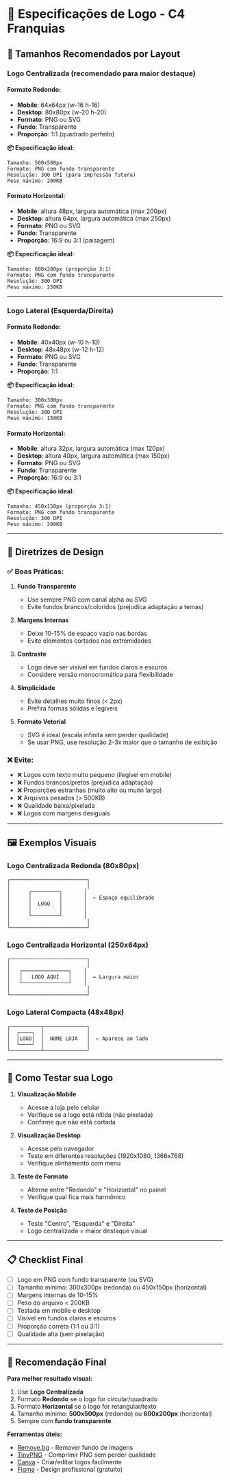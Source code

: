 # 📐 Especificações de Logo - C4 Franquias

## 🎯 Tamanhos Recomendados por Layout

### **Logo Centralizada** (recomendado para maior destaque)

#### Formato Redondo:
- **Mobile**: 64x64px (w-16 h-16)
- **Desktop**: 80x80px (w-20 h-20)
- **Formato**: PNG ou SVG
- **Fundo**: Transparente
- **Proporção**: 1:1 (quadrado perfeito)

**📦 Especificação ideal:**
```
Tamanho: 500x500px
Formato: PNG com fundo transparente
Resolução: 300 DPI (para impressão futura)
Peso máximo: 200KB
```

#### Formato Horizontal:
- **Mobile**: altura 48px, largura automática (max 200px)
- **Desktop**: altura 64px, largura automática (max 250px)
- **Formato**: PNG ou SVG
- **Fundo**: Transparente
- **Proporção**: 16:9 ou 3:1 (paisagem)

**📦 Especificação ideal:**
```
Tamanho: 600x200px (proporção 3:1)
Formato: PNG com fundo transparente
Resolução: 300 DPI
Peso máximo: 250KB
```

---

### **Logo Lateral (Esquerda/Direita)**

#### Formato Redondo:
- **Mobile**: 40x40px (w-10 h-10)
- **Desktop**: 48x48px (w-12 h-12)
- **Formato**: PNG ou SVG
- **Fundo**: Transparente
- **Proporção**: 1:1

**📦 Especificação ideal:**
```
Tamanho: 300x300px
Formato: PNG com fundo transparente
Resolução: 300 DPI
Peso máximo: 150KB
```

#### Formato Horizontal:
- **Mobile**: altura 32px, largura automática (max 120px)
- **Desktop**: altura 40px, largura automática (max 150px)
- **Formato**: PNG ou SVG
- **Fundo**: Transparente
- **Proporção**: 16:9 ou 3:1

**📦 Especificação ideal:**
```
Tamanho: 450x150px (proporção 3:1)
Formato: PNG com fundo transparente
Resolução: 300 DPI
Peso máximo: 200KB
```

---

## 🎨 Diretrizes de Design

### ✅ Boas Práticas:

1. **Fundo Transparente**
   - Use sempre PNG com canal alpha ou SVG
   - Evite fundos brancos/coloridos (prejudica adaptação a temas)

2. **Margens Internas**
   - Deixe 10-15% de espaço vazio nas bordas
   - Evite elementos cortados nas extremidades

3. **Contraste**
   - Logo deve ser visível em fundos claros e escuros
   - Considere versão monocromática para flexibilidade

4. **Simplicidade**
   - Evite detalhes muito finos (< 2px)
   - Prefira formas sólidas e legíveis

5. **Formato Vetorial**
   - SVG é ideal (escala infinita sem perder qualidade)
   - Se usar PNG, use resolução 2-3x maior que o tamanho de exibição

### ❌ Evite:

- ❌ Logos com texto muito pequeno (ilegível em mobile)
- ❌ Fundos brancos/pretos (prejudica adaptação)
- ❌ Proporções estranhas (muito alto ou muito largo)
- ❌ Arquivos pesados (> 500KB)
- ❌ Qualidade baixa/pixelada
- ❌ Logos com margens desiguais

---

## 🖼️ Exemplos Visuais

### Logo Centralizada Redonda (80x80px)
```
┌─────────────────────────┐
│                         │
│      ┌─────────┐       │
│      │         │       │  ← Espaço equilibrado
│      │  LOGO   │       │
│      │         │       │
│      └─────────┘       │
│                         │
└─────────────────────────┘
```

### Logo Centralizada Horizontal (250x64px)
```
┌─────────────────────────┐
│                         │
│   ┌───────────────┐    │
│   │   LOGO AQUI   │    │  ← Largura maior
│   └───────────────┘    │
│                         │
└─────────────────────────┘
```

### Logo Lateral Compacta (48x48px)
```
┌──────────┬──────────────┐
│  ┌────┐  │              │
│  │LOGO│  │  NOME LOJA   │  ← Aparece ao lado
│  └────┘  │              │
└──────────┴──────────────┘
```

---

## 🚀 Como Testar sua Logo

1. **Visualização Mobile**
   - Acesse a loja pelo celular
   - Verifique se a logo está nítida (não pixelada)
   - Confirme que não está cortada

2. **Visualização Desktop**
   - Acesse pelo navegador
   - Teste em diferentes resoluções (1920x1080, 1366x768)
   - Verifique alinhamento com menu

3. **Teste de Formato**
   - Alterne entre "Redondo" e "Horizontal" no painel
   - Verifique qual fica mais harmônico

4. **Teste de Posição**
   - Teste "Centro", "Esquerda" e "Direita"
   - Logo centralizada = maior destaque visual

---

## 📋 Checklist Final

- [ ] Logo em PNG com fundo transparente (ou SVG)
- [ ] Tamanho mínimo: 300x300px (redonda) ou 450x150px (horizontal)
- [ ] Margens internas de 10-15%
- [ ] Peso do arquivo < 200KB
- [ ] Testada em mobile e desktop
- [ ] Visível em fundos claros e escuros
- [ ] Proporção correta (1:1 ou 3:1)
- [ ] Qualidade alta (sem pixelação)

---

## 🎯 Recomendação Final

**Para melhor resultado visual:**
1. Use **Logo Centralizada**
2. Formato **Redondo** se o logo for circular/quadrado
3. Formato **Horizontal** se o logo for retangular/texto
4. Tamanho mínimo: **500x500px** (redondo) ou **600x200px** (horizontal)
5. Sempre com **fundo transparente**

**Ferramentas úteis:**
- [Remove.bg](https://remove.bg) - Remover fundo de imagens
- [TinyPNG](https://tinypng.com) - Comprimir PNG sem perder qualidade
- [Canva](https://canva.com) - Criar/editar logos facilmente
- [Figma](https://figma.com) - Design profissional (gratuito)
